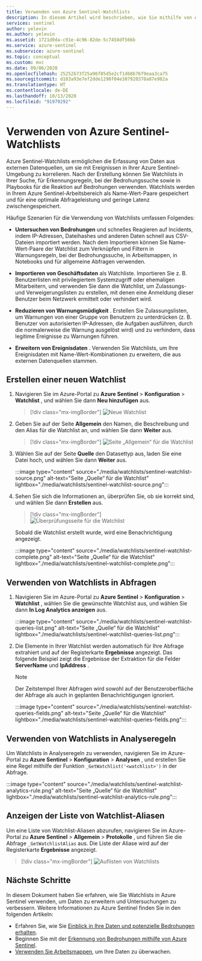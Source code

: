 ```yaml
---
title: Verwenden von Azure Sentinel-Watchlists
description: In diesem Artikel wird beschrieben, wie Sie mithilfe von Azure Sentinel-Watchlists Bedrohungen untersuchen, Geschäftsdaten importieren, Zulassungslisten erstellen und Ereignisdaten erweitern können.
services: sentinel
author: yelevin
ms.author: yelevin
ms.assetid: 1721d0da-c91e-4c96-82de-5c7458df566b
ms.service: azure-sentinel
ms.subservice: azure-sentinel
ms.topic: conceptual
ms.custom: mvc
ms.date: 09/06/2020
ms.openlocfilehash: 25252b73f25a96f85d5e2cf1d68b76f9eaa3ca75
ms.sourcegitcommit: d103a93e7ef2dde1298f04e307920378a87e982a
ms.translationtype: HT
ms.contentlocale: de-DE
ms.lasthandoff: 10/13/2020
ms.locfileid: "91979292"
---
```

# <a name="use-azure-sentinel-watchlists"></a>Verwenden von Azure Sentinel-Watchlists

Azure Sentinel-Watchlists ermöglichen die Erfassung von Daten aus externen Datenquellen, um sie mit Ereignissen in Ihrer Azure Sentinel-Umgebung zu korrelieren. Nach der Erstellung können Sie Watchlists in Ihrer Suche, für Erkennungsregeln, bei der Bedrohungssuche sowie in Playbooks für die Reaktion auf Bedrohungen verwenden. Watchlists werden in Ihrem Azure Sentinel-Arbeitsbereich als Name-Wert-Paare gespeichert und für eine optimale Abfrageleistung und geringe Latenz zwischengespeichert.

Häufige Szenarien für die Verwendung von Watchlists umfassen Folgendes:

- **Untersuchen von Bedrohungen** und schnelles Reagieren auf Incidents, indem IP-Adressen, Dateihashes und anderen Daten schnell aus CSV-Dateien importiert werden. Nach dem Importieren können Sie Name-Wert-Paare der Watchlist zum Verknüpfen und Filtern in Warnungsregeln, bei der Bedrohungssuche, in Arbeitsmappen, in Notebooks und für allgemeine Abfragen verwenden.

- **Importieren von Geschäftsdaten** als Watchliste. Importieren Sie z. B. Benutzerlisten mit privilegiertem Systemzugriff oder ehemaligen Mitarbeitern, und verwenden Sie dann die Watchlist, um Zulassungs- und Verweigerungslisten zu erstellen, mit denen eine Anmeldung dieser Benutzer beim Netzwerk ermittelt oder verhindert wird.

- **Reduzieren von Warnungsmüdigkeit** . Erstellen Sie Zulassungslisten, um Warnungen von einer Gruppe von Benutzern zu unterdrücken (z. B. Benutzer von autorisierten IP-Adressen, die Aufgaben ausführen, durch die normalerweise die Warnung ausgelöst wird) und zu verhindern, dass legitime Ereignisse zu Warnungen führen.

- **Erweitern von Ereignisdaten** . Verwenden Sie Watchlists, um Ihre Ereignisdaten mit Name-Wert-Kombinationen zu erweitern, die aus externen Datenquellen stammen.

## <a name="create-a-new-watchlist"></a>Erstellen einer neuen Watchlist

1. Navigieren Sie im Azure-Portal zu **Azure Sentinel** > **Konfiguration** > **Watchlist** , und wählen Sie dann **Neu hinzufügen** aus.

    > [!div class="mx-imgBorder"]
    > ![Neue Watchlist](./media/watchlists/sentinel-watchlist-new.png)

1. Geben Sie auf der Seite **Allgemein** den Namen, die Beschreibung und den Alias für die Watchlist an, und wählen Sie dann **Weiter** aus.

    > [!div class="mx-imgBorder"]
    > ![Seite „Allgemein“ für die Watchlist](./media/watchlists/sentinel-watchlist-general.png)

1. Wählen Sie auf der Seite **Quelle** den Datasettyp aus, laden Sie eine Datei hoch, und wählen Sie dann **Weiter** aus.

    :::image type="content" source="./media/watchlists/sentinel-watchlist-source.png" alt-text="Seite „Quelle“ für die Watchlist" lightbox="./media/watchlists/sentinel-watchlist-source.png":::


1. Sehen Sie sich die Informationen an, überprüfen Sie, ob sie korrekt sind, und wählen Sie dann **Erstellen** aus.

    > [!div class="mx-imgBorder"]
    > ![Überprüfungsseite für die Watchlist](./media/watchlists/sentinel-watchlist-review.png)

    Sobald die Watchlist erstellt wurde, wird eine Benachrichtigung angezeigt.

    :::image type="content" source="./media/watchlists/sentinel-watchlist-complete.png" alt-text="Seite „Quelle“ für die Watchlist" lightbox="./media/watchlists/sentinel-watchlist-complete.png":::


## <a name="use-watchlists-in-queries"></a>Verwenden von Watchlists in Abfragen

1. Navigieren Sie im Azure-Portal zu **Azure Sentinel** > **Konfiguration** > **Watchlist** , wählen Sie die gewünschte Watchlist aus, und wählen Sie dann **In Log Analytics anzeigen** aus.

    :::image type="content" source="./media/watchlists/sentinel-watchlist-queries-list.png" alt-text="Seite „Quelle“ für die Watchlist" lightbox="./media/watchlists/sentinel-watchlist-queries-list.png":::


1. Die Elemente in Ihrer Watchlist werden automatisch für Ihre Abfrage extrahiert und auf der Registerkarte **Ergebnisse** angezeigt. Das folgende Beispiel zeigt die Ergebnisse der Extraktion für die Felder **ServerName** und **IpAddress** .

    > [!NOTE]
    > Der Zeitstempel Ihrer Abfragen wird sowohl auf der Benutzeroberfläche der Abfrage als auch in geplanten Benachrichtigungen ignoriert.

    :::image type="content" source="./media/watchlists/sentinel-watchlist-queries-fields.png" alt-text="Seite „Quelle“ für die Watchlist" lightbox="./media/watchlists/sentinel-watchlist-queries-fields.png":::
    
## <a name="use-watchlists-in-analytics-rules"></a>Verwenden von Watchlists in Analyseregeln

Um Watchlists in Analyseregeln zu verwenden, navigieren Sie im Azure-Portal zu **Azure Sentinel** > **Konfiguration** > **Analysen** , und erstellen Sie eine Regel mithilfe der Funktion `_GetWatchlist('<watchlist>')` in der Abfrage.

:::image type="content" source="./media/watchlists/sentinel-watchlist-analytics-rule.png" alt-text="Seite „Quelle“ für die Watchlist" lightbox="./media/watchlists/sentinel-watchlist-analytics-rule.png":::


## <a name="view-list-of-watchlists-aliases"></a>Anzeigen der Liste von Watchlist-Aliasen

Um eine Liste von Watchlist-Aliasen abzurufen, navigieren Sie im Azure-Portal zu **Azure Sentinel** > **Allgemein** > **Protokolle** , und führen Sie die Abfrage `_GetWatchlistAlias` aus. Die Liste der Aliase wird auf der Registerkarte **Ergebnisse** angezeigt.

> [!div class="mx-imgBorder"]
> ![Auflisten von Watchlists](./media/watchlists/sentinel-watchlist-alias.png)

## <a name="next-steps"></a>Nächste Schritte
In diesem Dokument haben Sie erfahren, wie Sie Watchlists in Azure Sentinel verwenden, um Daten zu erweitern und Untersuchungen zu verbessern. Weitere Informationen zu Azure Sentinel finden Sie in den folgenden Artikeln:
- Erfahren Sie, wie Sie [Einblick in Ihre Daten und potenzielle Bedrohungen erhalten](quickstart-get-visibility.md).
- Beginnen Sie mit der [Erkennung von Bedrohungen mithilfe von Azure Sentinel](tutorial-detect-threats.md).
- [Verwenden Sie Arbeitsmappen](tutorial-monitor-your-data.md), um Ihre Daten zu überwachen.

